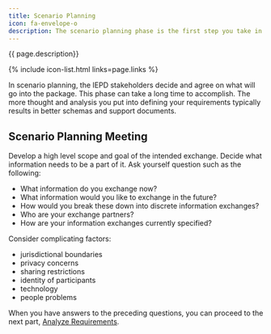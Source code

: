 ```yaml
---
title: Scenario Planning
icon: fa-envelope-o
description: The scenario planning phase is the first step you take in IEPD development.  
---
```


{{ page.description}}

{% include icon-list.html links=page.links %}

In scenario planning, the IEPD stakeholders decide and agree on what will go into the package. This phase can take a long time to accomplish. The more thought and analysis you put into defining your requirements typically results in better schemas and support documents.

## Scenario Planning Meeting

Develop a high level scope and goal of the intended exchange. Decide what information needs to be a part of it. Ask yourself question such as the following:

- What information do you exchange now?
- What information would you like to exchange in the future?
- How would you break these down into discrete information exchanges?
- Who are your exchange partners?
- How are your information exchanges currently specified?

Consider complicating factors:

- jurisdictional boundaries
- privacy concerns
- sharing restrictions
- identity of participants
- technology
- people problems

When you have answers to the preceding questions, you can proceed to the next part, [Analyze Requirements](../analyze-requirements/ "Analyze Requirements").
